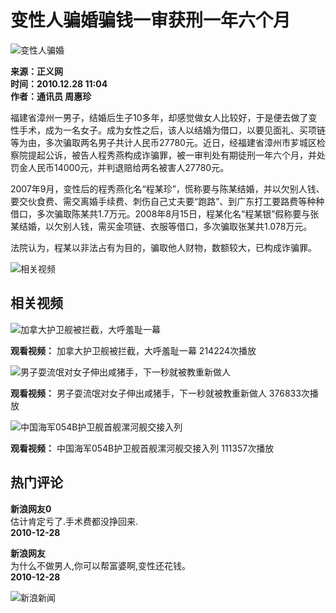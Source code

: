 # 变性人骗婚骗钱一审获刑一年六个月

![变性人骗婚](//n.sinaimg.cn/sinacn/20170105/85b4-fxzkfvn0305758.png)

**来源：正义网**  
**时间：2010.12.28 11:04**  
**作者：通讯员 周惠珍**

福建省漳州一男子，结婚后生子10多年，却感觉做女人比较好，于是便去做了变性手术，成为一名女子。成为女性之后，该人以结婚为借口，以要见面礼、买项链等为由，多次骗取两名男子共计人民币27780元。近日，经福建省漳州市芗城区检察院提起公诉，被告人程秀燕构成诈骗罪，被一审判处有期徒刑一年六个月，并处罚金人民币14000元，并判退赔给两名被害人27780元。

2007年9月，变性后的程秀燕化名“程某珍”，慌称要与陈某结婚，并以欠别人钱、要交伙食费、需交离婚手续费、刺伤自己丈夫要“跑路”、到广东打工要路费等种种借口，多次骗取陈某共1.7万元。2008年8月15日，程某化名“程某银”假称要与张某结婚，以欠别人钱，需买金项链、衣服等借口，多次骗取张某共1.078万元。

法院认为，程某以非法占有为目的，骗取他人财物，数额较大，已构成诈骗罪。

![相关视频](//n.sinaimg.cn/default/2fb77759/20151125/320X320.png)

## 相关视频

![加拿大护卫舰被拦截，大呼羞耻一幕](https://n.sinaimg.cn/sinakd20250122ac/533/w480h853/20250122/4724-34d9612f60c1a957a46c788d165320fa.jpg)

**观看视频：** 加拿大护卫舰被拦截，大呼羞耻一幕 214224次播放

![男子耍流氓对女子伸出咸猪手，下一秒就被教重新做人](https://n.sinaimg.cn/sinakd20250122s/400/w1280h720/20250122/414a-98dfeafe7d671172af1224f70ad4e7c8.jpg)

**观看视频：** 男子耍流氓对女子伸出咸猪手，下一秒就被教重新做人 376833次播放

![中国海军054B护卫舰首舰漯河舰交接入列](https://n.sinaimg.cn/sinakd20250122s/216/w1162h654/20250122/8a51-c86bd11ea38f1fff4484e1a550c17516.jpg)

**观看视频：** 中国海军054B护卫舰首舰漯河舰交接入列 111357次播放

## 热门评论

**新浪网友0**  
估计肯定亏了.手术费都没挣回来.  
**2010-12-28**  

**新浪网友**  
为什么不做男人,你可以帮富婆啊,变性还花钱。  
**2010-12-28**  

![新浪新闻](https://n.sinaimg.cn/default/80905340/20200331/sinalogo.png)